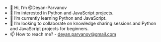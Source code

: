 - 👋 Hi, I’m @Deyan-Parvanov
- 👀 I’m interested in Python and JavaScript projects.
- 🌱 I’m currently learning Python and JavaScript.
- 💞️ I’m looking to collaborate on knowledge sharing sessions and Python and JavaScript projects for beginners.
- 📫 How to reach me? - deyan.parvanov@gmail.com

<!---
Deyan-Parvanov/Deyan-Parvanov is a ✨ special ✨ repository because its `README.md` (this file) appears on your GitHub profile.
You can click the Preview link to take a look at your changes.
--->
